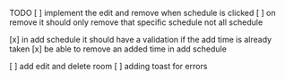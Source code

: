 TODO
[ ] implement the edit and remove when schedule is clicked
[ ] on remove it should only remove that specific schedule not all schedule

[x] in add schedule it should have a validation if the add time is already taken
[x] be able to remove an added time in add schedule

[ ] add edit and delete room
[ ] adding toast for errors
